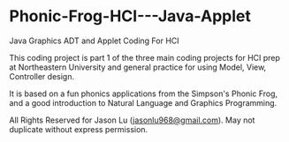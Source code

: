 # Phonic-Frog-HCI---Java-Applet
Java Graphics ADT and Applet Coding For HCI

This coding project is part 1 of the three main coding projects for HCI prep at Northeastern University 
and general practice for using Model, View, Controller design. 

It is based on a fun phonics applications from the Simpson's Phonic Frog, and a good introduction to 
Natural Language and Graphics Programming. 

All Rights Reserved for Jason Lu (jasonlu968@gmail.com). 
May not duplicate without express permission. 
